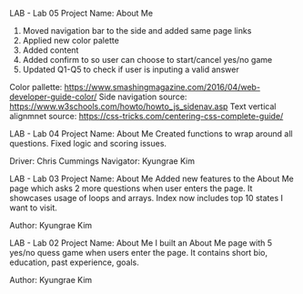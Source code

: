 LAB - Lab 05
Project Name: About Me
1. Moved navigation bar to the side and added same page links
2. Applied new color palette
3. Added content
4. Added confirm to so user can choose to start/cancel yes/no game
5. Updated Q1-Q5 to check if user is inputing a valid answer

Color pallette: https://www.smashingmagazine.com/2016/04/web-developer-guide-color/
Side navigation source: https://www.w3schools.com/howto/howto_js_sidenav.asp
Text vertical alignmnet source: https://css-tricks.com/centering-css-complete-guide/

LAB - Lab 04
Project Name: About Me
Created functions to wrap around all questions. Fixed logic and scoring issues. 

Driver: Chris Cummings 
Navigator: Kyungrae Kim


LAB - Lab 03
Project Name: About Me
Added new features to the About Me page which asks 2 more questions when user enters the page. It showcases usage of loops and arrays. Index now includes top 10 states I want to visit.

Author: Kyungrae Kim


LAB - Lab 02
Project Name: About Me
I built an About Me page with 5 yes/no quess game when users enter the page. It contains short bio, education, past experience, goals.

Author: Kyungrae Kim